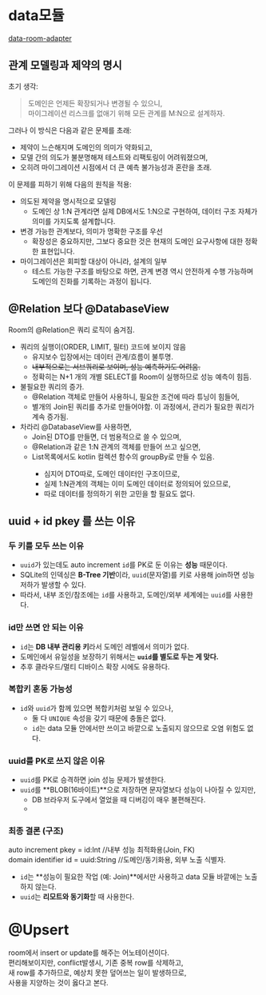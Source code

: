 # data모듈
[data-room-adapter](/core/data-room-adapter)

## 관계 모델링과 제약의 명시
초기 생각:
> 도메인은 언제든 확장되거나 변경될 수 있으니,  
> 마이그레이션 리스크를 없애기 위해 모든 관계를 M:N으로 설계하자.

그러나 이 방식은 다음과 같은 문제를 초래:
- 제약이 느슨해지며 도메인의 의미가 약화되고,
- 모델 간의 의도가 불분명해져 테스트와 리팩토링이 어려워졌으며,
- 오히려 마이그레이션 시점에서 더 큰 예측 불가능성과 혼란을 초래.

이 문제를 피하기 위해 다음의 원칙을 적용:
- 의도된 제약을 명시적으로 모델링
  - 도메인 상 1:N 관계라면 실제 DB에서도 1:N으로 구현하여, 데이터 구조 자체가 의미를 가지도록 설계합니다.
- 변경 가능한 관계보다, 의미가 명확한 구조를 우선
  - 확장성은 중요하지만, 그보다 중요한 것은 현재의 도메인 요구사항에 대한 정확한 표현입니다.
- 마이그레이션은 회피할 대상이 아니라, 설계의 일부
  - 테스트 가능한 구조를 바탕으로 하면, 관계 변경 역시 안전하게 수행 가능하며 도메인의 진화를 기록하는 과정이 됩니다.

## @Relation 보다 @DatabaseView
Room의 @Relation은 쿼리 로직이 숨겨짐.
- 쿼리의 실행이(ORDER, LIMIT, 필터) 코드에 보이지 않음 
  - 유지보수 입장에서는 데이터 관계/흐름이 불투명.
  - ~~내부적으로는 서브쿼리로 보이며, 성능 예측하기도 어려움.~~
  - 정확히는 N+1 개의 개별 SELECT를 Room이 실행하므로 성능 예측이 힘듬.
- 불필요한 쿼리의 증가.
  - @Relation 객체로 만들어 사용하니, 필요한 조건에 따라 튜닝이 힘들어, 
  - 별개의 Join된 쿼리를 추가로 만들어야함. 이 과정에서, 관리가 필요한 쿼리가 계속 증가됨.
- 차라리 @DatabaseView를 사용하면, 
  - Join된 DTO를 만들면, 더 범용적으로 쓸 수 있으며,
  - @Relation과 같은 1:N 관계의 객체를 만들어 쓰고 싶으면,
  - List<DTO>목록에서도 kotlin 컬렉션 함수의 groupBy로 만들 수 있음.
    - 심지어 DTO따로, 도메인 데이터인 구조이므로, 
    - 실제 1:N관계의 객체는 이미 도메인 데이터로 정의되어 있으므로,
    - 따로 데이터를 정의하기 위한 고민을 할 필요도 없다. 


## uuid + id pkey 를 쓰는 이유

### 두 키를 모두 쓰는 이유
- `uuid`가 있는데도 auto increment `id`를 PK로 둔 이유는 **성능** 때문이다.
- SQLite의 인덱싱은 **B-Tree 기반**이라, `uuid`(문자열)를 키로 사용해 join하면 성능 저하가 발생할 수 있다.
- 따라서, 내부 조인/참조에는 `id`를 사용하고, 도메인/외부 세계에는 `uuid`를 사용한다.

### id만 쓰면 안 되는 이유
- `id`는 **DB 내부 관리용 키**라서 도메인 레벨에서 의미가 없다.
- 도메인에서 유일성을 보장하기 위해서는 **`uuid`를 별도로 두는 게 맞다.**
- 추후 클라우드/멀티 디바이스 확장 시에도 유용하다.

### 복합키 혼동 가능성
- `id`와 `uuid`가 함께 있으면 복합키처럼 보일 수 있으나,
  - 둘 다 `UNIQUE` 속성을 갖기 때문에 충돌은 없다.
  - `id`는 data 모듈 안에서만 쓰이고 바깥으로 노출되지 않으므로 오염 위험도 없다.

### uuid를 PK로 쓰지 않은 이유
- `uuid`를 PK로 승격하면 join 성능 문제가 발생한다.
- `uuid`를 **BLOB(16바이트)**으로 저장하면 문자열보다 성능이 나아질 수 있지만,
  - DB 브라우저 도구에서 열었을 때 디버깅이 매우 불편해진다.
  - 
### 최종 결론 (구조)
auto increment pkey = id:Int //내부 성능 최적화용(Join, FK)  
domain identifier id = uuid:String //도메인/동기화용, 외부 노출 식별자.
- `id`는 **성능이 필요한 작업 (예: Join)**에서만 사용하고 data 모듈 바깥에는 노출하지 않는다.
- `uuid`는 **리모트와 동기화**할 때 사용한다.


# @Upsert
room에서 insert or update를 해주는 어노테이션이다.  
편리해보이지만, conflict발생시, 기존 중복 row를 삭제하고,   
새 row를 추가하므로, 예상치 못한 덮어쓰는 일이 발생하므로,  
사용을 지양하는 것이 옳다고 본다.